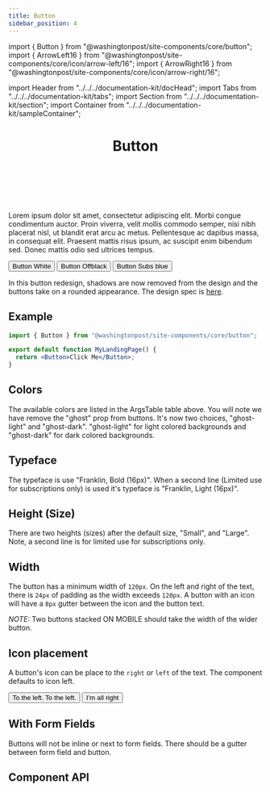 ```yaml
--- 
title: Button 
sidebar_position: 4
---
```

import { Button } from "@washingtonpost/site-components/core/button";
import { ArrowLeft16 } from "@washingtonpost/site-components/core/icon/arrow-left/16";
import { ArrowRight16 } from "@washingtonpost/site-components/core/icon/arrow-right/16";

import Header from "../../../documentation-kit/docHead";
import Tabs from "../../../documentation-kit/tabs";
import Section from "../../../documentation-kit/section";
import Container from "../../../documentation-kit/sampleContainer";


# <Header>Button</Header>

<!-- Description of component -->
<p className="font-xs font-light font--subhead">
Lorem ipsum dolor sit amet, consectetur adipiscing elit. Morbi congue condimentum auctor. Proin viverra, velit mollis commodo semper, nisi nibh placerat nisl, ut blandit erat arcu ac metus. Pellentesque ac dapibus massa, in consequat elit. Praesent mattis risus ipsum, ac suscipit enim bibendum sed. Donec mattis odio sed ultrices tempus. 
</p>

<!-- Live Example of component -->
<Container>
  <Button className="mr-sm"  color="white" >
    Button White
  </Button>
  <Button  color="offblack" >
    Button Offblack
  </Button>
  <Button className="ml-sm"  color="subs-blue" >
    Button Subs blue
  </Button>
</Container>

<!-- Tabs between design & implementation -->
<Tabs isDesignDoc={false} relatedUrl="design-docs/uncategorized/button"/>



In this button redesign, shadows are now removed from the design and the buttons take on a rounded appearance. The design spec is [here](https://washpost.invisionapp.com/d/main#/console/19919949/420203655/preview).

<Canvas>
  <Story id="button--default"></Story>
</Canvas>

## Example

```jsx
import { Button } from "@washingtonpost/site-components/core/button";

export default function MyLandingPage() {
  return <Button>Click Me</Button>;
}
```

## Colors

The available colors are listed in the ArgsTable table above. You will note we have remove the "ghost" prop from buttons. It's now two choices, "ghost-light" and "ghost-dark". "ghost-light" for light colored backgrounds and "ghost-dark" for dark colored backgrounds.

## Typeface

The typeface is use "Franklin, Bold (16px)". When a second line (Limited use for subscriptions only) is used it's typeface is "Franklin, Light (16px)".

## Height (Size)

There are two heights (sizes) after the default size, "Small", and "Large". Note, a second line is for limited use for subscriptions only.

## Width

The button has a minimum width of `120px`. On the left and right of the text, there is `24px` of padding as the width exceeds `120px`. A button with an icon will have a `8px` gutter between the icon and the button text.

_NOTE:_ Two buttons stacked ON MOBILE should take the width of the wider button.

## Icon placement

A button's icon can be place to the `right` or `left` of the text. The component defaults to icon left.

  <Button renderIcon={ArrowLeft16} color="white" iconPlacement="left">
    To the left. To the left.
  </Button>
  <Button renderIcon={ArrowRight16} color="white" iconPlacement="right">
    I’m all right
  </Button>


## With Form Fields

Buttons will not be inline or next to form fields. There should be a gutter between form field and button.

## Component API

<ArgsTable of={Button} />

